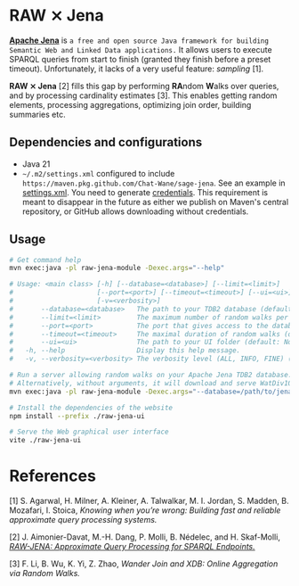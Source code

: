 # RAW ⨯ Jena

[**Apache Jena**](https://jena.apache.org/) is `a free and open source
Java framework for building Semantic Web and Linked Data
applications.` It allows users to execute SPARQL queries from start to
finish (granted they finish before a preset timeout). Unfortunately,
it lacks of a very useful feature: *sampling* [1].

**RAW ⨯ Jena** [2] fills this gap by performing **RA**ndom **W**alks over
queries, and by processing cardinality estimates [3]. This enables
getting random elements, processing aggregations, optimizing join
order, building summaries etc.



## Dependencies and configurations

- Java 21
- `~/.m2/settings.xml` configured to include
  `https://maven.pkg.github.com/Chat-Wane/sage-jena`. See an example
  in [settings.xml](settings.xml). You need to generate
  [credentials](https://docs.github.com/en/packages/learn-github-packages/about-permissions-for-github-packages). This requirement is meant to disappear in the future as
  either we publish on Maven's central repository, or GitHub allows
  downloading without credentials.

## Usage

```bash 
# Get command help
mvn exec:java -pl raw-jena-module -Dexec.args="--help"

# Usage: <main class> [-h] [--database=<database>] [--limit=<limit>]
#                     [--port=<port>] [--timeout=<timeout>] [--ui=<ui>]
#                     [-v=<verbosity>]
#       --database=<database>   The path to your TDB2 database (default: downloads Watdiv10M).
#       --limit=<limit>         The maximum number of random walks per query (default: 10K).
#       --port=<port>           The port that gives access to the database (default: 3330).
#       --timeout=<timeout>     The maximal duration of random walks (default: 60K ms).
#       --ui=<ui>               The path to your UI folder (default: None).
#   -h, --help                  Display this help message.
#   -v, --verbosity=<verbosity> The verbosity level (ALL, INFO, FINE) (default: None).
```

```bash
# Run a server allowing random walks on your Apache Jena TDB2 database.
# Alternatively, without arguments, it will download and serve WatDiv10M.
mvn exec:java -pl raw-jena-module -Dexec.args="--database=/path/to/jena/tdb2/database"
```

```bash
# Install the dependencies of the website
npm install --prefix ./raw-jena-ui

# Serve the Web graphical user interface
vite ./raw-jena-ui
```



# References

[1] S. Agarwal, H. Milner, A. Kleiner, A. Talwalkar, M. I. Jordan,
S. Madden, B. Mozafari, I. Stoica, <i>Knowing when you’re wrong:
Building fast and reliable approximate query processing systems.</i>

[2] J. Aimonier-Davat, M.-H. Dang, P. Molli, B. Nédelec, and
H. Skaf-Molli, <i>[RAW-JENA: Approximate Query Processing for SPARQL
Endpoints.](https://hal.science/hal-04250060v1/file/paper.pdf)</i>

[3] F. Li, B. Wu, K. Yi, Z. Zhao, <i>Wander Join and XDB: Online
Aggregation via Random Walks.</i>
